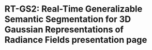 # RT-GS2: Real-Time Generalizable Semantic Segmentation for 3D Gaussian Representations of Radiance Fields presentation page

